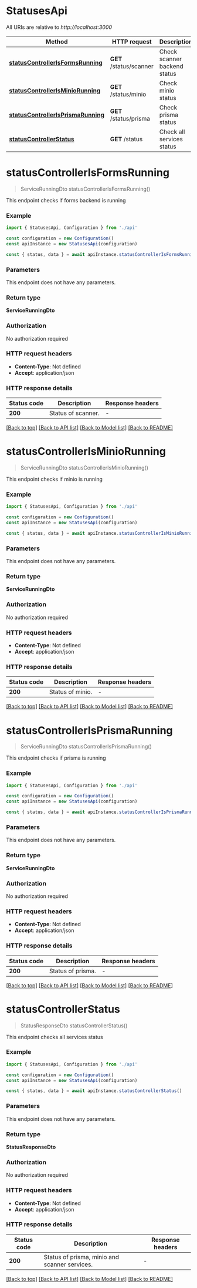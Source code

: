 # StatusesApi

All URIs are relative to _http://localhost:3000_

| Method                                                                  | HTTP request            | Description                  |
| ----------------------------------------------------------------------- | ----------------------- | ---------------------------- |
| [**statusControllerIsFormsRunning**](#statuscontrollerisformsrunning)   | **GET** /status/scanner | Check scanner backend status |
| [**statusControllerIsMinioRunning**](#statuscontrollerisminiorunning)   | **GET** /status/minio   | Check minio status           |
| [**statusControllerIsPrismaRunning**](#statuscontrollerisprismarunning) | **GET** /status/prisma  | Check prisma status          |
| [**statusControllerStatus**](#statuscontrollerstatus)                   | **GET** /status         | Check all services status    |

# **statusControllerIsFormsRunning**

> ServiceRunningDto statusControllerIsFormsRunning()

This endpoint checks if forms backend is running

### Example

```typescript
import { StatusesApi, Configuration } from './api'

const configuration = new Configuration()
const apiInstance = new StatusesApi(configuration)

const { status, data } = await apiInstance.statusControllerIsFormsRunning()
```

### Parameters

This endpoint does not have any parameters.

### Return type

**ServiceRunningDto**

### Authorization

No authorization required

### HTTP request headers

- **Content-Type**: Not defined
- **Accept**: application/json

### HTTP response details

| Status code | Description        | Response headers |
| ----------- | ------------------ | ---------------- |
| **200**     | Status of scanner. | -                |

[[Back to top]](#) [[Back to API list]](../README.md#documentation-for-api-endpoints) [[Back to Model list]](../README.md#documentation-for-models) [[Back to README]](../README.md)

# **statusControllerIsMinioRunning**

> ServiceRunningDto statusControllerIsMinioRunning()

This endpoint checks if minio is running

### Example

```typescript
import { StatusesApi, Configuration } from './api'

const configuration = new Configuration()
const apiInstance = new StatusesApi(configuration)

const { status, data } = await apiInstance.statusControllerIsMinioRunning()
```

### Parameters

This endpoint does not have any parameters.

### Return type

**ServiceRunningDto**

### Authorization

No authorization required

### HTTP request headers

- **Content-Type**: Not defined
- **Accept**: application/json

### HTTP response details

| Status code | Description      | Response headers |
| ----------- | ---------------- | ---------------- |
| **200**     | Status of minio. | -                |

[[Back to top]](#) [[Back to API list]](../README.md#documentation-for-api-endpoints) [[Back to Model list]](../README.md#documentation-for-models) [[Back to README]](../README.md)

# **statusControllerIsPrismaRunning**

> ServiceRunningDto statusControllerIsPrismaRunning()

This endpoint checks if prisma is running

### Example

```typescript
import { StatusesApi, Configuration } from './api'

const configuration = new Configuration()
const apiInstance = new StatusesApi(configuration)

const { status, data } = await apiInstance.statusControllerIsPrismaRunning()
```

### Parameters

This endpoint does not have any parameters.

### Return type

**ServiceRunningDto**

### Authorization

No authorization required

### HTTP request headers

- **Content-Type**: Not defined
- **Accept**: application/json

### HTTP response details

| Status code | Description       | Response headers |
| ----------- | ----------------- | ---------------- |
| **200**     | Status of prisma. | -                |

[[Back to top]](#) [[Back to API list]](../README.md#documentation-for-api-endpoints) [[Back to Model list]](../README.md#documentation-for-models) [[Back to README]](../README.md)

# **statusControllerStatus**

> StatusResponseDto statusControllerStatus()

This endpoint checks all services status

### Example

```typescript
import { StatusesApi, Configuration } from './api'

const configuration = new Configuration()
const apiInstance = new StatusesApi(configuration)

const { status, data } = await apiInstance.statusControllerStatus()
```

### Parameters

This endpoint does not have any parameters.

### Return type

**StatusResponseDto**

### Authorization

No authorization required

### HTTP request headers

- **Content-Type**: Not defined
- **Accept**: application/json

### HTTP response details

| Status code | Description                                   | Response headers |
| ----------- | --------------------------------------------- | ---------------- |
| **200**     | Status of prisma, minio and scanner services. | -                |

[[Back to top]](#) [[Back to API list]](../README.md#documentation-for-api-endpoints) [[Back to Model list]](../README.md#documentation-for-models) [[Back to README]](../README.md)

